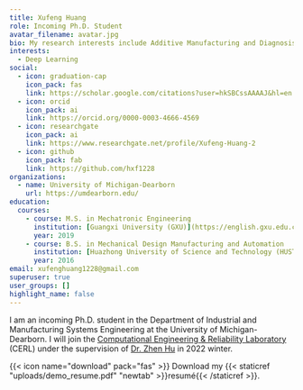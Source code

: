 ```yaml
---
title: Xufeng Huang
role: Incoming Ph.D. Student
avatar_filename: avatar.jpg
bio: My research interests include Additive Manufacturing and Diagnosis System.
interests:
  - Deep Learning
social:
  - icon: graduation-cap
    icon_pack: fas
    link: https://scholar.google.com/citations?user=hkSBCssAAAAJ&hl=en
  - icon: orcid
    icon_pack: ai
    link: https://orcid.org/0000-0003-4666-4569
  - icon: researchgate
    icon_pack: ai
    link: https://www.researchgate.net/profile/Xufeng-Huang-2
  - icon: github
    icon_pack: fab
    link: https://github.com/hxf1228
organizations:
  - name: University of Michigan-Dearborn
    url: https://umdearborn.edu/
education:
  courses:
    - course: M.S. in Mechatronic Engineering
      institution: [Guangxi University (GXU)](https://english.gxu.edu.cn/), Nanning, China
      year: 2019
    - course: B.S. in Mechanical Design Manufacturing and Automation
      institution: [Huazhong University of Science and Technology (HUST)](http://english.hust.edu.cn/), Wuhan, China
      year: 2016
email: xufenghuang1228@gmail.com
superuser: true
user_groups: []
highlight_name: false
---
```

I am an incoming Ph.D. student in the Department of Industrial and Manufacturing Systems Engineering at the University of Michigan-Dearborn. I will join the [Computational Engineering & Reliability Laboratory](http://www.google.com/url?q=http%3A%2F%2Freliadesign.net%2F&sa=D&sntz=1&usg=AFQjCNHDhX32PLsSLRh0f34rLsNWrvddzg) (CERL) under the supervision of [Dr. Zhen Hu](https://www.google.com/url?q=https%3A%2F%2Fumdearborn.edu%2Fusers%2Fzhennhu&sa=D&sntz=1&usg=AFQjCNGm3aWrgnO9QRX-fyo7alwGhUsuwA) in 2022 winter.

{{< icon name="download" pack="fas" >}} Download my {{< staticref "uploads/demo_resume.pdf" "newtab" >}}resumé{{< /staticref >}}.